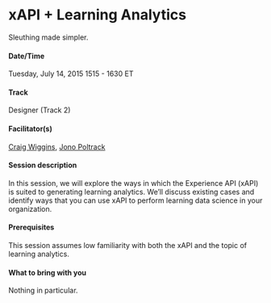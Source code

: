 # xAPI + Learning Analytics

Sleuthing made simpler. 

#### Date/Time
Tuesday, July 14, 2015
1515 - 1630 ET

#### Track
Designer (Track 2)

#### Facilitator(s)
[Craig Wiggins](https://www.linkedin.com/in/craigwiggins), [Jono Poltrack](https://www.linkedin.com/pub/jonathan-poltrack/5/872/321) 

#### Session description
In this session, we will explore the ways in which the Experience API (xAPI) is suited to generating learning analytics. We’ll discuss existing cases and identify ways that you can use xAPI to perform learning data science in your organization.

#### Prerequisites 
This session assumes low familiarity with both the xAPI and the topic of learning analytics.

#### What to bring with you
Nothing in particular.